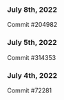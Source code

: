 ### July 8th, 2022

Commit #204982

### July 5th, 2022

Commit #314353


### July 4th, 2022

Commit #72281
